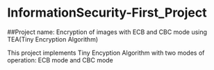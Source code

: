 # InformationSecurity-First_Project

##Project name: Encryption of images with ECB and CBC mode using TEA(Tiny Encryption Algorithm)

This project implements Tiny Encyption Algorithm with two modes of operation: ECB mode and CBC mode
